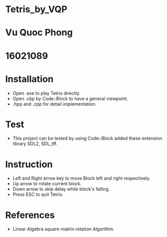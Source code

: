 # Tetris_by_VQP
# Vu Quoc Phong
# 16021089

# Installation 
 - Open .exe  to play Tetris directly.
 - Open .cbp  by Code::Block to have a general viewpoint.
 - .hpp and .cpp for detail implementation.

# Test
 - This project can be tested by using Code::Block added these extension library SDL2, SDL_tff.
 
# Instruction
 - Left and Right arrow key to move Block left and right respectively.
 - Up arrow to rotate current block.
 - Down arrow to skip delay while block's falling.
 - Press ESC to quit Tetris.

# References
 - Linear Algebra square-matrix rotation Algorithm. 
